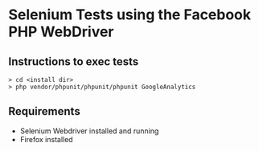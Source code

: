 # Selenium Tests using the Facebook PHP WebDriver

## Instructions to exec tests

```
> cd <install dir>
> php vendor/phpunit/phpunit/phpunit GoogleAnalytics
```

## Requirements
* Selenium Webdriver installed and running
* Firefox installed